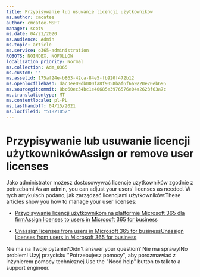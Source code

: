 ```yaml
---
title: Przypisywanie lub usuwanie licencji użytkowników
ms.author: cmcatee
author: cmcatee-MSFT
manager: scotv
ms.date: 04/21/2020
ms.audience: Admin
ms.topic: article
ms.service: o365-administration
ROBOTS: NOINDEX, NOFOLLOW
localization_priority: Normal
ms.collection: Adm_O365
ms.custom: ''
ms.assetid: 175af24e-b863-42ca-84e5-fb920f472b12
ms.openlocfilehash: dac3ee09db000fa8f9058baf6f6a9220e20eb695
ms.sourcegitcommit: 8bc60ec34bc1e40685e3976576e04a2623f63a7c
ms.translationtype: MT
ms.contentlocale: pl-PL
ms.lasthandoff: 04/15/2021
ms.locfileid: "51821052"
---
```

# <a name="assign-or-remove-user-licenses"></a><span data-ttu-id="571da-102">Przypisywanie lub usuwanie licencji użytkowników</span><span class="sxs-lookup"><span data-stu-id="571da-102">Assign or remove user licenses</span></span>

<span data-ttu-id="571da-103">Jako administrator możesz dostosowywać licencje użytkowników zgodnie z potrzebami.</span><span class="sxs-lookup"><span data-stu-id="571da-103">As an admin, you can adjust your users' licenses as needed.</span></span> <span data-ttu-id="571da-104">W tych artykułach podano, jak zarządzać licencjami użytkowników:</span><span class="sxs-lookup"><span data-stu-id="571da-104">These articles show you how to manage your user licenses:</span></span>
  
- [<span data-ttu-id="571da-105">Przypisywanie licencji użytkownikom na platformie Microsoft 365 dla firm</span><span class="sxs-lookup"><span data-stu-id="571da-105">Assign licenses to users in Microsoft 365 for business</span></span>](https://docs.microsoft.com/azure/active-directory/fundamentals/license-users-groups?context=azure/active-directory/users-groups-roles/context/ugr-context)

- [<span data-ttu-id="571da-106">Unassign licenses from users in Microsoft 365 for business</span><span class="sxs-lookup"><span data-stu-id="571da-106">Unassign licenses from users in Microsoft 365 for business</span></span>](https://docs.microsoft.com/azure/active-directory/fundamentals/license-users-groups?context=azure/active-directory/users-groups-roles/context/ugr-context#remove-a-license)

<span data-ttu-id="571da-107">Nie ma na Twoje pytanie?</span><span class="sxs-lookup"><span data-stu-id="571da-107">Didn't answer your question?</span></span> <span data-ttu-id="571da-108">Nie ma sprawy!</span><span class="sxs-lookup"><span data-stu-id="571da-108">No problem!</span></span> <span data-ttu-id="571da-109">Użyj przycisku "Potrzebujesz pomocy", aby porozmawiać z inżynierem pomocy technicznej.</span><span class="sxs-lookup"><span data-stu-id="571da-109">Use the "Need help" button to talk to a support engineer.</span></span>